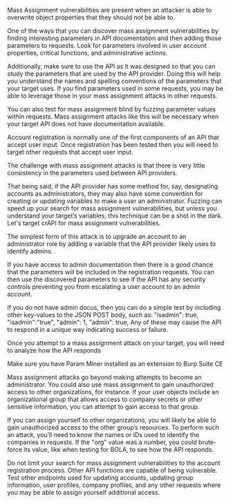 Mass Assignment vulnerabilities are present when an attacker is able to overwrite object properties that they should not be able to.

One of the ways that you can discover mass assignment vulnerabilities by finding interesting parameters in API documentation and then adding those parameters to requests. Look for parameters involved in user account properties, critical functions, and administrative actions.

Additionally, make sure to use the API as it was designed so that you can study the parameters that are used by the API provider. Doing this will help you understand the names and spelling conventions of the parameters that your target uses. If you find parameters used in some requests, you may be able to leverage those in your mass assignment attacks in other requests. 

You can also test for mass assignment blind by fuzzing parameter values within requests. Mass assignment attacks like this will be necessary when your target API does not have documentation available.

 Account registration is normally one of the first components of an API that accept user input. Once registration has been tested then you will need to target other requests that accept user input.

 The challenge with mass assignment attacks is that there is very little consistency in the parameters used between API providers. 
 
 That being said, if the API provider has some method for, say, designating accounts as administrators, they may also have some convention for creating or updating variables to make a user an administrator. Fuzzing can speed up your search for mass assignment vulnerabilities, but unless you understand your target’s variables, this technique can be a shot in the dark. Let's target crAPI for mass assignment vulnerabilities.

 The simplest form of this attack is to upgrade an account to an administrator role by adding a variable that the API provider likely uses to identify admins. 

 If you have access to admin documentation then there is a good chance that the parameters will be included in the registration requests. You can then use the discovered parameters to see if the API has any security controls preventing you from escalating a user account to an admin account.

 If you do not have admin docus, then you can do a simple test by including other key-values to the JSON POST body, such as:
"isadmin": true,
"isadmin":"true",
"admin": 1,
"admin": true, 
Any of these may cause the API to respond in a unique way indicating success or failure.

Once you attempt to a mass assignment attack on your target, you will need to analyze how the API responds

Make sure you have Param Miner installed as an extension to Burp Suite CE

Mass assignment attacks go beyond making attempts to become an administrator. You could also use mass assignment to gain unauthorized access to other organizations, for instance. If your user objects include an organizational group that allows access to company secrets or other sensitive information, you can attempt to gain access to that group. 

If you can assign yourself to other organizations, you will likely be able to gain unauthorized access to the other group’s resources. To perform such an attack, you’ll need to know the names or IDs used to identify the companies in requests. If the "org" value was a number, you could brute-force its value, like when testing for BOLA, to see how the API responds.

Do not limit your search for mass assignment vulnerabilities to the account registration process. Other API functions are capable of being vulnerable. Test other endpoints used for updating accounts, updating group information, user profiles, company profiles, and any other requests where you may be able to assign yourself additional access.

